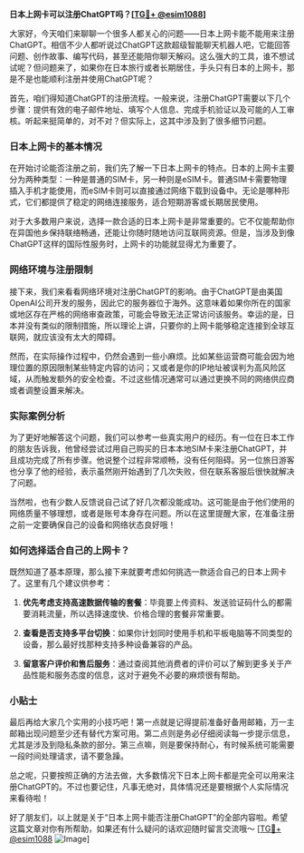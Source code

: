 **日本上网卡可以注册ChatGPT吗？[[TG💪+ @esim1088](https://t.me/s/esim1088)]**

大家好，今天咱们来聊聊一个很多人都关心的问题——日本上网卡能不能用来注册ChatGPT。相信不少人都听说过ChatGPT这款超级智能聊天机器人吧，它能回答问题、创作故事、编写代码，甚至还能陪你聊天解闷。这么强大的工具，谁不想试试呢？但问题来了，如果你在日本旅行或者长期居住，手头只有日本的上网卡，那是不是也能顺利注册并使用ChatGPT呢？

首先，咱们得知道ChatGPT的注册流程。一般来说，注册ChatGPT需要以下几个步骤：提供有效的电子邮件地址、填写个人信息、完成手机验证以及可能的人工审核。听起来挺简单的，对不对？但实际上，这其中涉及到了很多细节问题。

### 日本上网卡的基本情况

在开始讨论能否注册之前，我们先了解一下日本上网卡的特点。日本的上网卡主要分为两种类型：一种是普通的SIM卡，另一种则是eSIM卡。普通SIM卡需要物理插入手机才能使用，而eSIM卡则可以直接通过网络下载到设备中。无论是哪种形式，它们都提供了稳定的网络连接服务，适合短期游客或长期居民使用。

对于大多数用户来说，选择一款合适的日本上网卡是非常重要的。它不仅能帮助你在异国他乡保持联络畅通，还能让你随时随地访问互联网资源。但是，当涉及到像ChatGPT这样的国际性服务时，上网卡的功能就显得尤为重要了。

### 网络环境与注册限制

接下来，我们来看看网络环境对注册ChatGPT的影响。由于ChatGPT是由美国OpenAI公司开发的服务，因此它的服务器位于海外。这意味着如果你所在的国家或地区存在严格的网络审查政策，可能会导致无法正常访问该服务。幸运的是，日本并没有类似的限制措施，所以理论上讲，只要你的上网卡能够稳定连接到全球互联网，就应该没有太大的障碍。

然而，在实际操作过程中，仍然会遇到一些小麻烦。比如某些运营商可能会因为地理位置的原因限制某些特定内容的访问；又或者是你的IP地址被误判为高风险区域，从而触发额外的安全检查。不过这些情况通常可以通过更换不同的网络供应商或者调整设置来解决。

### 实际案例分析

为了更好地解答这个问题，我们可以参考一些真实用户的经历。有一位在日本工作的朋友告诉我，他曾经尝试过用自己购买的日本本地SIM卡来注册ChatGPT，并且成功完成了所有步骤。他说整个过程非常顺畅，没有任何阻碍。另一位旅日游客也分享了他的经验，表示虽然刚开始遇到了几次失败，但在联系客服后很快就解决了问题。

当然啦，也有少数人反馈说自己试了好几次都没能成功。这可能是由于他们使用的网络质量不够理想，或者是账号本身存在问题。所以在这里提醒大家，在准备注册之前一定要确保自己的设备和网络状态良好哦！

### 如何选择适合自己的上网卡？

既然知道了基本原理，那么接下来就要考虑如何挑选一款适合自己的日本上网卡了。这里有几个建议供参考：

1. **优先考虑支持高速数据传输的套餐**：毕竟要上传资料、发送验证码什么的都需要消耗流量，所以选择速度快、价格合理的套餐非常重要。
   
2. **查看是否支持多平台切换**：如果你计划同时使用手机和平板电脑等不同类型的设备，那么最好找那种支持多种设备兼容的产品。

3. **留意客户评价和售后服务**：通过查阅其他消费者的评价可以了解到更多关于产品性能和服务态度的信息，这对于避免不必要的麻烦很有帮助。

### 小贴士

最后再给大家几个实用的小技巧吧！第一点就是记得提前准备好备用邮箱，万一主邮箱出现问题至少还有替代方案可用。第二点则是务必仔细阅读每一步提示信息，尤其是涉及到隐私条款的部分。第三点嘛，则是要保持耐心，有时候系统可能需要一段时间处理请求，请不要急躁。

总之呢，只要按照正确的方法去做，大多数情况下日本上网卡都是完全可以用来注册ChatGPT的。不过也要记住，凡事无绝对，具体情况还是要根据个人实际情况来看待啦！

好了朋友们，以上就是关于“日本上网卡能否注册ChatGPT”的全部内容啦。希望这篇文章对你有所帮助，如果还有什么疑问的话欢迎随时留言交流哦～ [[TG💪+ @esim1088](https://t.me/s/esim1088) ![Image](https://i.postimg.cc/4NQfJmqS/Snipaste-2025-05-13-00-14-12.png)]
